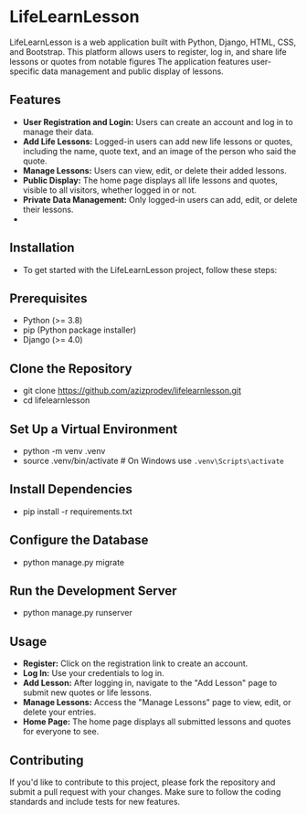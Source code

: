 # LifeLearnLesson
LifeLearnLesson is a web application built with Python, Django, HTML, CSS, and Bootstrap.
This platform allows users to register, log in, and share life lessons or quotes from notable figures
The application features user-specific data management and public display of lessons.

## Features
- **User Registration and Login:** Users can create an account and log in to manage their data.
- **Add Life Lessons:** Logged-in users can add new life lessons or quotes, including the name, quote text, and an image of the person who said the quote.
- **Manage Lessons:** Users can view, edit, or delete their added lessons.
- **Public Display:** The home page displays all life lessons and quotes, visible to all visitors, whether logged in or not.
- **Private Data Management:** Only logged-in users can add, edit, or delete their lessons.
- 
## Installation
- To get started with the LifeLearnLesson project, follow these steps:

## Prerequisites
- Python (>= 3.8)
- pip (Python package installer)
- Django (>= 4.0)

## Clone the Repository
- git clone https://github.com/azizprodev/lifelearnlesson.git
- cd lifelearnlesson

## Set Up a Virtual Environment
- python -m venv .venv
- source .venv/bin/activate  # On Windows use `.venv\Scripts\activate`

## Install Dependencies
- pip install -r requirements.txt

## Configure the Database
- python manage.py migrate

## Run the Development Server
- python manage.py runserver

## Usage
- **Register:** Click on the registration link to create an account.
- **Log In:** Use your credentials to log in.
- **Add Lesson:** After logging in, navigate to the "Add Lesson" page to submit new quotes or life lessons.
- **Manage Lessons:** Access the "Manage Lessons" page to view, edit, or delete your entries.
- **Home Page:** The home page displays all submitted lessons and quotes for everyone to see.

## Contributing
If you'd like to contribute to this project, please fork the repository and submit a pull request with your changes.
Make sure to follow the coding standards and include tests for new features.
